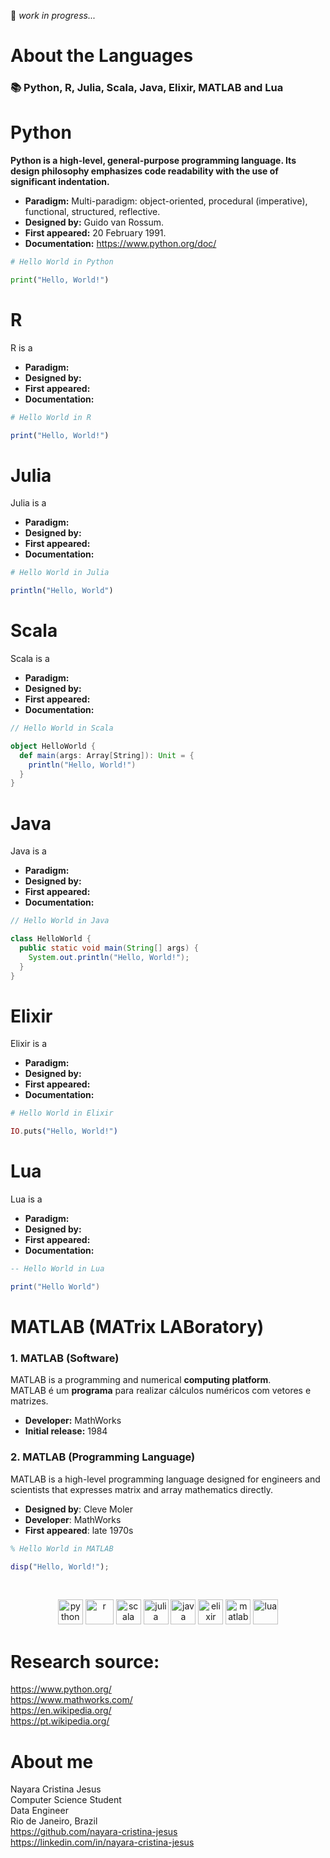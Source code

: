 :construction: *work in progress...*

# About the Languages
### :books: Python, R, Julia, Scala, Java, Elixir, MATLAB and Lua

# Python
**Python is a high-level, general-purpose programming language. Its design philosophy emphasizes code readability with the use of significant indentation.**
- **Paradigm:**	Multi-paradigm: object-oriented, procedural (imperative), functional, structured, reflective.
- **Designed by:**	Guido van Rossum.
- **First appeared:**	20 February 1991.
- **Documentation:** https://www.python.org/doc/

```python
# Hello World in Python

print("Hello, World!")
```

# R 
R is a 
- **Paradigm:**	
- **Designed by:**	
- **First appeared:**	
- **Documentation:** 

```R
# Hello World in R

print("Hello, World!")
```

# Julia
Julia is a 
- **Paradigm:**	
- **Designed by:**	
- **First appeared:**	
- **Documentation:** 

```Julia
# Hello World in Julia

println("Hello, World")
```

# Scala
Scala is a 
- **Paradigm:**	
- **Designed by:**	
- **First appeared:**	
- **Documentation:** 

```Scala
// Hello World in Scala

object HelloWorld {
  def main(args: Array[String]): Unit = {
    println("Hello, World!")
  }
}
```

# Java
Java is a 
- **Paradigm:**	
- **Designed by:**	
- **First appeared:**	
- **Documentation:** 

```Java
// Hello World in Java

class HelloWorld {
  public static void main(String[] args) {
    System.out.println("Hello, World!");
  }
}
```

# Elixir
Elixir is a 
- **Paradigm:**	
- **Designed by:**	
- **First appeared:**	
- **Documentation:** 

```Elixir
# Hello World in Elixir

IO.puts("Hello, World!")
```

# Lua
Lua is a 
- **Paradigm:**	
- **Designed by:**	
- **First appeared:**	
- **Documentation:** 

```Lua
-- Hello World in Lua

print("Hello World") 
```

# MATLAB (MATrix LABoratory)

### 1. MATLAB (Software)

MATLAB is a programming and numerical **computing platform**. <br>
MATLAB é um **programa** para realizar cálculos numéricos com vetores e matrizes.

- **Developer:** MathWorks
- **Initial release:** 1984

### 2. MATLAB (Programming Language)
MATLAB is a high-level programming language designed for engineers and scientists that expresses matrix and array mathematics directly.

- **Designed by**:	Cleve Moler
- **Developer**:	MathWorks 
- **First appeared**: late 1970s

```MATLAB
% Hello World in MATLAB

disp("Hello, World!");
```

 <br> 
 <p align="center">
  <img src="https://cdn.jsdelivr.net/gh/devicons/devicon/icons/python/python-original.svg" alt="python" width="40" height="40"/>
  <img src="https://cdn.jsdelivr.net/gh/devicons/devicon/icons/r/r-original.svg" alt="r" width="45" height="40"/>
  <img src="https://cdn.jsdelivr.net/gh/devicons/devicon/icons/scala/scala-original.svg" alt="scala" width="40" height="40"/>
  <img src="https://cdn.jsdelivr.net/gh/devicons/devicon/icons/julia/julia-original.svg" alt="julia" width="40" height="40"/>
  <img src="https://cdn.jsdelivr.net/gh/devicons/devicon/icons/java/java-original.svg" alt="java" width="40" height="40"/>
  <img src="https://cdn.jsdelivr.net/gh/devicons/devicon/icons/elixir/elixir-original.svg" alt="elixir" width="40" height="40"/>
  <img src="https://cdn.jsdelivr.net/gh/devicons/devicon/icons/matlab/matlab-original.svg" alt="matlab" width="40" height="40"/>
  <img src="https://cdn.jsdelivr.net/gh/devicons/devicon/icons/lua/lua-original.svg" alt="lua" width="40" height="40"/>
</p>

# Research source: 
https://www.python.org/ <br>
https://www.mathworks.com/ <br>
https://en.wikipedia.org/ <br>
https://pt.wikipedia.org/

# About me
Nayara Cristina Jesus <br>
Computer Science Student <br>
Data Engineer <br>
Rio de Janeiro, Brazil <br>
https://github.com/nayara-cristina-jesus <br>
https://linkedin.com/in/nayara-cristina-jesus <br>
